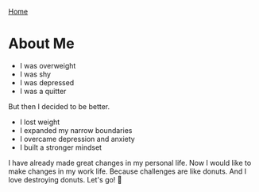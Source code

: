 [Home](README)

# About Me

- I was overweight
- I was shy
- I was depressed
- I was a quitter 

But then I decided to be better.

- I lost weight
- I expanded my narrow boundaries
- I overcame depression and anxiety
- I built a stronger mindset

I have already made great changes in my personal life. Now I would like to make changes in my work life. Because challenges are like donuts. And I love destroying donuts. Let's go! :metal: